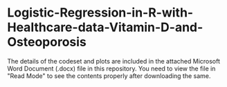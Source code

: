 # Logistic-Regression-in-R-with-Healthcare-data-Vitamin-D-and-Osteoporosis

The details of the codeset and plots are included in the attached Microsoft Word Document (.docx) file in this repository. 
You need to view the file in "Read Mode" to see the contents properly after downloading the same.
